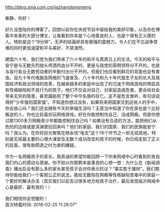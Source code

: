 http://blog.sina.com.cn/jiazhangtongmeng<br/>
<br/>
    柴静，你好！<br/>
<br/>
   好久没登陆你的博客了。回想以前你在央视节目中留给我的美好印象，以及你在博客中发表的大部分博文，让我看到你本是个心地善良的人，也是个很有正义感的人。特别是这个“8分钟“，无声的绘画却具有极强的震撼力，令人们在不忘战争苦难的同时更加渴望和平与美好，不禁潸然。<br/>
<br/>
   建国六十年，我们党为我们带来了六十年的和平与蒸蒸日上的生活。今天的和平与安宁是与无数先烈抛头颅洒热血分不开的，更是与我党的英明领导分不开的，也是与各行各业无数劳动者的辛勤付出分不开的。但我们也应看到鲜花的背面也会有害虫。自九十年代电脑及网络的飞速普及、八十年代和九十年代独生子女的长大及我国经济和政治领域的改革，在越来越多的家庭中出现了的沉迷于网络游戏的明显具有性格缺陷和不良行为的孩子。他们不仅会对自己、对家庭造成危害，更会给社会带来无穷的隐患，甚至威胁到了整个中华名族的存亡。这不是危言耸听。有句话说得好“少年强则国家强”。不知道你想过没有，如果将来把国家交到这些人的手中，你会放心吗？我们还会拥有今天的幸福生活吗？无意当中知道了你在家也是个比较叛逆的人，你也比较喜欢玩网络游戏。好在你能控制住自己，没成网瘾。但是你想过那1300多万网瘾青少年都能控制住自己吗？如果没有合适的方法，能把他们从危险的边缘或是深渊里拉回来吗？他们的家庭、我们的国家、我们的民族能安宁吗？我认为，在你将目光聚焦在杨永信“电击”这个76个环节之一却无视其他，特别是无视最主要的心理大课堂及无数个成功改变的孩子的时候，你已经走到了正义的反面，很有助网游之纣为虐的嫌疑。<br/>
<br/>
   作为一名网瘾孩子的家长，我真诚的希望你能回顾一下你来网戒中心时看到的发自我们内心的感动与感谢。你不妨以你那颗本是善良的心想一想：为什么在《新闻调查》播出后会有那么多的家长甚至孩子会对你表示抗议？“事实胜于雄辩”。我们期待你能给我们一个客观公正的说法，能给无数陷在网瘾等性格缺陷苦难中的家庭一个更好的解决办法（其实我们以前去过很多地方给孩子治疗，最后发现临沂网戒中心是最好、最有效的！）<br/>
<br/>
   我们相信你会觉醒的！<br/>首次转载时间: 2018-02-25 11:28:07"<br/>
